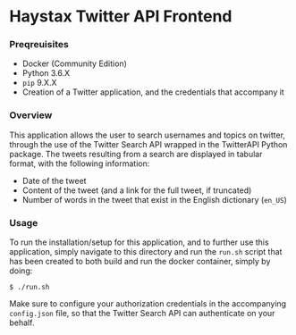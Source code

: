 # Haystax Twitter API Frontend

### Preqreuisites

* Docker (Community Edition)
* Python 3.6.X
* `pip` 9.X.X
* Creation of a Twitter application, and the credentials that accompany it

### Overview

This application allows the user to search usernames and topics on twitter, through the use of the Twitter Search API wrapped in the TwitterAPI Python package. The tweets resulting from a search are displayed in tabular format, with the following information:
* Date of the tweet
* Content of the tweet (and a link for the full tweet, if truncated)
* Number of words in the tweet that exist in the English dictionary (`en_US`)

### Usage

To run the installation/setup for this application, and to further use this application, simply navigate to this directory and run the `run.sh` script that has been created to both build and run the docker container, simply by doing:

`$ ./run.sh`

Make sure to configure your authorization credentials in the accompanying `config.json` file, so that the Twitter Search API can authenticate on your behalf.